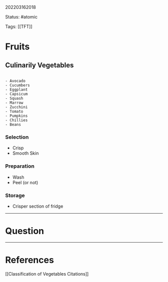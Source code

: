 202203162018

Status: #atomic

Tags: [[TFT]]

# Fruits
## Culinarily Vegetables
```ad-example

- Avocado
- Cucumbers
- Eggplant
- Capsicum
- Squash
- Marrow
- Zucchini
- Tomato
- Pumpkins
- Chillies
- Beans

```
### Selection
- Crisp
- Smooth Skin
### Preparation
- Wash
- Peel (or not)
### Storage
- Crisper section of fridge

---
# Question


---
# References
[[Classification of Vegetables Citations]]